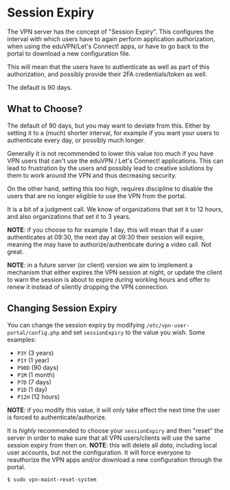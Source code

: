 # Session Expiry

The VPN server has the concept of "Session Expiry". This configures the 
interval with which users have to again perform application authorization, 
when using the eduVPN/Let's Connect! apps, or have to go back to the portal to
download a new configuration file.

This will mean that the users have to authenticate as well as part of this 
authorization, and possibly provide their 2FA credentials/token as well.

The default is 90 days.

## What to Choose?

The default of 90 days, but you may want to deviate from this. Either by 
setting it to a (much) shorter interval, for example if you want your users to
authenticate every day, or possibly much longer.

Generally it is not recommended to lower this value too much if you have VPN 
users that can't use the eduVPN / Let's Connect! applications. This can lead 
to frustration by the users and possibly lead to creative solutions by them to
work around the VPN and thus decreasing security. 

On the other hand, setting this _too_ high, requires discipline to disable the
users that are no longer eligible to use the VPN from the portal.

It is a bit of a judgment call. We know of organizations that set it to 12 
hours, and also organizations that set it to 3 years.

**NOTE**: if you choose to for example 1 day, this will mean that if a user
authenticates at 09:30, the next day at 09:30 their session will expire, 
meaning the may have to authorize/authenticate during a video call. Not great.

**NOTE**: in a future server (or client) version we aim to implement a 
mechanism that either expires the VPN session at night, or update the client 
to warn the session is about to expire during working hours and offer to renew
it instead of silently dropping the VPN connection.

## Changing Session Expiry

You can change the session expiry by modifying 
`/etc/vpn-user-portal/config.php` and set `sessionExpiry` to the value you 
wish. Some examples:

- `P3Y` (3 years)
- `P1Y` (1 year)
- `P90D` (90 days)
- `P1M` (1 month)
- `P7D` (7 days)
- `P1D` (1 day)
- `P12H` (12 hours)

**NOTE**: if you modify this value, it will only take effect the next time the 
user is forced to authenticate/authorize.

It is *highly* recommended to choose your `sessionExpiry` and then "reset" the
server in order to make sure that all VPN users/clients will use the same 
session expiry from then on. **NOTE**: this will delete all _data_, including
local user accounts, but not the configuration. It will force everyone to 
reauthorize the VPN apps and/or download a new configuration through the 
portal.

```
$ sudo vpn-maint-reset-system
```
